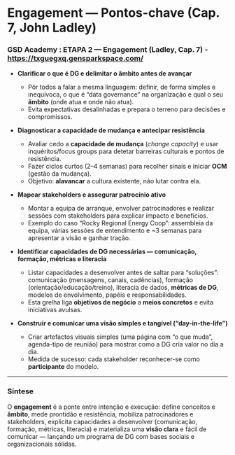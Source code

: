 # Engagement — Pontos-chave (Cap. 7, John Ladley)

### GSD Academy :  ETAPA 2 — Engagement (Ladley, Cap. 7)  - https://txguegxq.gensparkspace.com/

- **Clarificar o que é DG e delimitar o âmbito antes de avançar**
  - Pôr todos a falar a mesma linguagem: definir, de forma simples e inequívoca, o que é “data governance” na organização e qual o seu **âmbito** (onde atua e onde não atua).
  - Evita expectativas desalinhadas e prepara o terreno para decisões e compromissos.

- **Diagnosticar a capacidade de mudança e antecipar resistência**
  - Avaliar cedo a **capacidade de mudança** (*change capacity*) e usar inquéritos/focus groups para detetar barreiras culturais e pontos de resistência.
  - Fazer ciclos curtos (2–4 semanas) para recolher sinais e iniciar **OCM** (gestão da mudança).
  - Objetivo: **alavancar** a cultura existente, não lutar contra ela.

- **Mapear stakeholders e assegurar patrocínio ativo**
  - Montar a equipa de arranque, envolver patrocinadores e realizar sessões com stakeholders para explicar impacto e benefícios.
  - Exemplo do caso “Rocky Regional Energy Coop”: assembleia da equipa, várias sessões de entendimento e ~3 semanas para apresentar a visão e ganhar tração.

- **Identificar capacidades de DG necessárias — comunicação, formação, métricas e literacia**
  - Listar capacidades a desenvolver antes de saltar para “soluções”: comunicação (mensagens, canais, cadências), formação (orientação/educação/treino), literacia de dados, **métricas de DG**, modelos de envolvimento, papéis e responsabilidades.
  - Esta grelha liga **objetivos de negócio** a **meios concretos** e evita iniciativas avulsas.

- **Construir e comunicar uma visão simples e tangível (“day-in-the-life”)**
  - Criar artefactos visuais simples (uma página com “o que muda”, agenda-tipo de reunião) para mostrar como a DG cria valor no dia a dia.
  - Medida de sucesso: cada stakeholder reconhecer-se como **participante** do modelo.

---

### Síntese
O **engagement** é a ponte entre intenção e execução: define conceitos e **âmbito**, mede prontidão e resistência, mobiliza patrocinadores e stakeholders, explicita capacidades a desenvolver (comunicação, formação, métricas, literacia) e materializa uma **visão clara** e fácil de comunicar — lançando um programa de DG com bases sociais e organizacionais sólidas.
